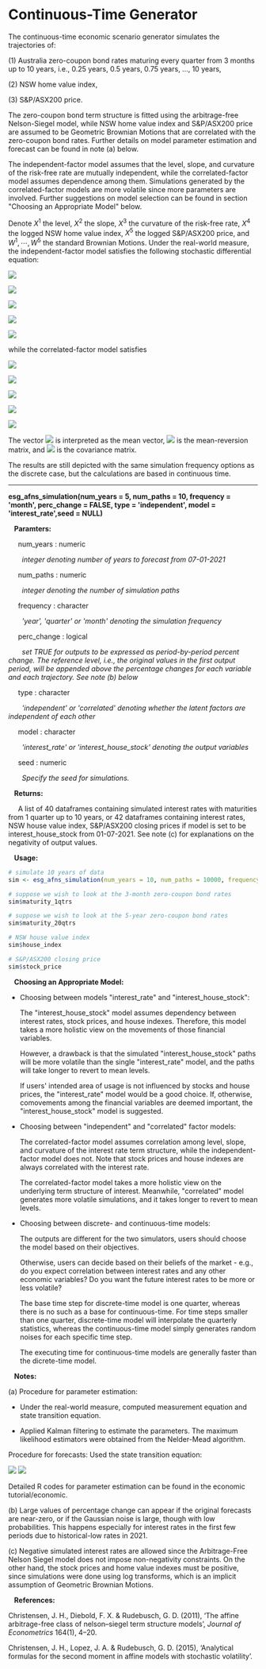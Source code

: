 # Continuous-Time Generator

The continuous-time economic scenario generator simulates the trajectories of: 

(1) Australia zero-coupon bond rates maturing every quarter from 3 months up to 10 years, i.e., 0.25 years, 0.5 years, 0.75 years, ..., 10 years, 

(2) NSW home value index,  

(3) S&P/ASX200 price. 

The zero-coupon bond term structure is fitted using the arbitrage-free Nelson-Siegel model, while NSW home value index and S&P/ASX200 price are assumed to be Geometric Brownian Motions that are correlated with the zero-coupon bond rates. Further details on model parameter estimation and forecast can be found in note (a) below. 

The independent-factor model assumes that the level, slope, and curvature of the risk-free rate are mutually independent, while the correlated-factor model assumes dependence among them. Simulations generated by the correlated-factor models are more volatile since more parameters are involved. Further suggestions on model selection can be found in section "Choosing an Appropriate Model" below. 

Denote $X^1$ the level, $X^2$ the slope, $X^3$ the curvature of the risk-free rate, $X^4$ the logged NSW home value index, $X^5$ the logged S&P/ASX200 price, and $W^1, \cdots, W^5$ the standard Brownian Motions. Under the real-world measure, the independent-factor model satisfies the following stochastic differential equation: 

![](https://latex.codecogs.com/svg.image?dX_t^1&space;=&space;[\theta_1&space;-&space;\kappa_{11}X_t^1&space;]dt&space;&plus;&space;\sigma_{11}&space;dW_t^1,)

![](https://latex.codecogs.com/svg.image?dX_t^2&space;=&space;[\theta_2&space;-&space;\kappa_{22}&space;X_t^2&space;]dt&space;&plus;&space;\sigma_{22}&space;dW_t^2,)

![](https://latex.codecogs.com/svg.image?dX_t^3&space;=&space;[\theta_3&space;-\kappa_{33}&space;X_t^3]&space;dt&space;&plus;&space;\sigma_{33}&space;dW_t^3,)

![](https://latex.codecogs.com/svg.image?dX_t^4&space;=&space;[\theta_4&space;&plus;&space;X_t^1&space;&plus;&space;X_t^2]dt&space;&plus;&space;\sum_{i=1}^4&space;\sigma_{4i}&space;dW_t^i,)

![](https://latex.codecogs.com/svg.image?dX_t^5&space;=&space;[\theta_5&space;&plus;&space;X_t^1&space;&plus;&space;X_t^2]dt&space;&plus;&space;\sum_{i=1}^5&space;\sigma_{5i}&space;dW_t^i&space;,)

while the correlated-factor model satisfies 

![](https://latex.codecogs.com/svg.image?dX_t^1&space;=&space;[\theta_1&space;-&space;\sum_{i=1}^3&space;\kappa_{1i}&space;X_t^i&space;]dt&space;&plus;&space;\sigma_{11}&space;dW_t^1,)

![](https://latex.codecogs.com/svg.image?dX_t^2&space;=&space;[\theta_2&space;-&space;\sum_{i=1}^3&space;\kappa_{2i}&space;X_t^i]dt&space;&plus;&space;\sum_{i=1}^2&space;\sigma_{2i}&space;dW_t^i,)

![](https://latex.codecogs.com/svg.image?dX_t^3&space;=&space;[\theta_3&space;-&space;\sum_{i=1}^3&space;\kappa_{3i}&space;X_t^i]&space;dt&space;&space;&plus;&space;\sum_{i=1}^3&space;\sigma_{3i}&space;dW_t^i,)

![](https://latex.codecogs.com/svg.image?dX_t^4&space;=&space;[\theta_4&space;&plus;&space;X_t^1&space;&plus;&space;X_t^2]&space;dt&space;&plus;&space;\sum_{i=1}^4&space;\sigma_{4i}&space;dW_t^i,)

![](https://latex.codecogs.com/svg.image?dX_t^5&space;=&space;[\theta_5&space;&plus;&space;X_t^1&space;&plus;&space;X_t^2]&space;dt&space;&plus;&space;\sum_{i=1}^5&space;\sigma_{5i}&space;dW_t^i.)

The vector ![](https://latex.codecogs.com/svg.image?(\theta_1,&space;\cdots,&space;\theta_5)^\top) is interpreted as the mean vector, ![](https://latex.codecogs.com/svg.image?K&space;=&space;(\kappa_{ij})) is the mean-reversion matrix, and ![](https://latex.codecogs.com/svg.image?\Sigma&space;=&space;(\sigma_{ij})) is the covariance matrix. 

The results are still depicted with the same simulation frequency options as the discrete case, but the calculations are based in continuous time. 

---

**esg_afns_simulation(num_years = 5, num_paths = 10, frequency = 'month', perc_change = FALSE, type = 'independent', model = 'interest_rate',seed = NULL)**

&nbsp;&nbsp; **Paramters:**

&nbsp;&nbsp;&nbsp;&nbsp; num_years : numeric

&nbsp;&nbsp;&nbsp;&nbsp;&nbsp;&nbsp; *integer denoting number of years to forecast from 07-01-2021*

&nbsp;&nbsp;&nbsp;&nbsp; num_paths : numeric

&nbsp;&nbsp;&nbsp;&nbsp;&nbsp;&nbsp; *integer denoting the number of simulation paths*

&nbsp;&nbsp;&nbsp;&nbsp; frequency : character

&nbsp;&nbsp;&nbsp;&nbsp;&nbsp;&nbsp; *'year', 'quarter' or 'month' denoting the simulation frequency*

&nbsp;&nbsp;&nbsp;&nbsp; perc_change : logical

&nbsp;&nbsp;&nbsp;&nbsp;&nbsp;&nbsp; *set TRUE for outputs to be expressed as period-by-period percent change. The reference level, i.e., the original values in the first output period, will be appended above the percentage changes for each variable and each trajectory. See note (b) below*

&nbsp;&nbsp;&nbsp;&nbsp; type : character

&nbsp;&nbsp;&nbsp;&nbsp;&nbsp;&nbsp; *'independent' or 'correlated' denoting whether the latent factors are independent of each other*

&nbsp;&nbsp;&nbsp;&nbsp; model : character

&nbsp;&nbsp;&nbsp;&nbsp;&nbsp;&nbsp; *'interest_rate' or 'interest_house_stock' denoting the output variables*

&nbsp;&nbsp;&nbsp;&nbsp; seed : numeric

&nbsp;&nbsp;&nbsp;&nbsp;&nbsp;&nbsp; *Specify the seed for simulations.*

&nbsp;&nbsp; **Returns:**

&nbsp;&nbsp;&nbsp;&nbsp; A list of 40 dataframes containing simulated interest rates with maturities from 1 quarter up to 10 years, or 42 dataframes containing interest rates, NSW house value index, S&P/ASX200 closing prices if model is set to be interest_house_stock from 01-07-2021. See note (c) for explanations on the negativity of output values. 

&nbsp;&nbsp; **Usage:**

```r
# simulate 10 years of data 
sim <- esg_afns_simulation(num_years = 10, num_paths = 10000, frequency = 'year', type = 'independent', model = 'interest_house_stock', seed = 1)

# suppose we wish to look at the 3-month zero-coupon bond rates
sim$maturity_1qtrs

# suppose we wish to look at the 5-year zero-coupon bond rates
sim$maturity_20qtrs

# NSW house value index 
sim$house_index

# S&P/ASX200 closing price 
sim$stock_price 
```

&nbsp;&nbsp; **Choosing an Appropriate Model:**

* Choosing between models "interest_rate" and "interest_house_stock":  
    
    The "interest_house_stock" model assumes dependency between interest rates, stock prices, and house indexes. Therefore, this model takes a more holistic view on the movements of those financial variables. 
        
    However, a drawback is that the simulated "interest_house_stock" paths will be more volatile than the single "interest_rate" model, and the paths will take longer to revert to mean levels. 
    
    If users' intended area of usage is not influenced by stocks and house prices, the "interest_rate" model would be a good choice. If, otherwise, comovements among the financial variables are deemed important, the "interest_house_stock" model is suggested. 

* Choosing between "independent" and "correlated" factor models:

    The correlated-factor model assumes correlation among level, slope, and curvature of the interest rate term structure, while the independent-factor model does not. Note that stock prices and house indexes are always correlated with the interest rate. 
    
    The correlated-factor model takes a more holistic view on the underlying term structure of interest. Meanwhile, "correlated" model generates more volatile simulations, and it takes longer to revert to mean levels. 

* Choosing between discrete- and continuous-time models: 

    The outputs are different for the two simulators, users should choose the model based on their objectives. 

    Otherwise, users can decide based on their beliefs of the market - e.g., do you expect correlation between interest rates and any other economic variables? Do you want the future interest rates to be more or less volatile? 

    The base time step for discrete-time model is one quarter, whereas there is no such as a base for continuous-time. For time steps smaller than one quarter, discrete-time model will interpolate the quarterly statistics, whereas the continuous-time model simply generates random noises for each specific time step. 

    The executing time for continuous-time models are generally faster than the dicrete-time model. 

&nbsp;&nbsp; **Notes:**

(a) Procedure for parameter estimation: 
        
 * Under the real-world measure, computed measurement equation and state transition equation. 
            
 * Applied Kalman filtering to estimate the parameters. The maximum likelihood estimators were obtained from the Nelder-Mead algorithm. 
            
 Procedure for forecasts: Used the state transition equation: 
         
 ![](https://latex.codecogs.com/svg.image?X_{t&plus;\Delta&space;t}&space;=&space;\int_0^{\Delta&space;t}&space;\exp(-K&space;s)ds&space;\theta&space;&plus;&space;\exp(-K&space;\Delta&space;t)&space;X_t&space;&plus;&space;\eta_t,&space;\eta_t&space;\sim&space;\mathcal{N}&space;(0,Q),)
 ![](https://latex.codecogs.com/svg.image?Q&space;=&space;\int_0^{\Delta&space;t}&space;\exp(-K&space;s)&space;\Sigma&space;\Sigma^\top&space;\exp(-K^\top&space;s)&space;ds)

Detailed R codes for parameter estimation can be found in the economic tutorial/economic. 

  (b) Large values of percentage change can appear if the original forecasts are near-zero, or if the Gaussian noise is large, though with low probabilities. This happens especially for interest rates in the first few periods due to historical-low rates in 2021. 

  (c) Negative simulated interest rates are allowed since the Arbitrage-Free Nelson Siegel model does not impose non-negativity constraints. On the other hand, the stock prices and home value indexes must be positive, since simulations were done using log transforms, which is an implicit assumption of Geometric Brownian Motions. 

&nbsp;&nbsp; **References:**

Christensen, J. H., Diebold, F. X. & Rudebusch, G. D. (2011), ‘The affine arbitrage-free class of nelson–siegel term structure models’, _Journal of Econometrics_ 164(1), 4–20.

Christensen, J. H., Lopez, J. A. & Rudebusch, G. D. (2015), ‘Analytical formulas for the second moment in affine models with stochastic volatility’.
